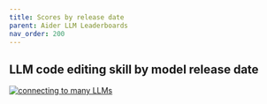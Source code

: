 ```yaml
---
title: Scores by release date
parent: Aider LLM Leaderboards
nav_order: 200
---
```


## LLM code editing skill by model release date

[![connecting to many LLMs](/assets/models-over-time.svg)](https://aider.chat/assets/models-over-time.svg)

